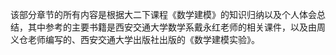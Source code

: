 该部分章节的所有内容是根据大二下课程《数学建模》的知识归纳以及个人体会总结，其中参考的主要书籍是西安交通大学数学系戴永红老师的相关课件，以及由周义仓老师编写的、西安交通大学出版社出版的《数学建模实验》。

